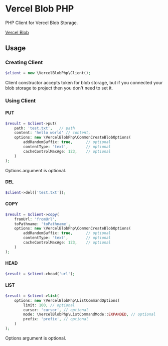 # Vercel Blob PHP

PHP Client for Vercel Blob Storage.

[Vercel Blob](https://vercel.com/docs/storage/vercel-blob)

## Usage

### Creating Client

```php
$client = new \VercelBlobPhp\Client();
```

Client constructor accepts token for blob storage, but if you connected your blob storage to project then you don't need to set it.

### Using Client

#### PUT
```php
$result = $client->put(
    path: 'test.txt',   // path
    content: 'hello world' // content,
    options: new \VercelBlobPhp\CommonCreateBlobOptions(
        addRandomSuffix: true,      // optional
        contentType: 'text',        // optional
        cacheControlMaxAge: 123,    // optional
    )
);
```

Options argument is optional.

#### DEL
```php
$client->del(['test.txt']);
```

#### COPY
```php
$result = $client->copy(
    fromUrl: 'fromUrl',
    toPathname: 'toPathname',
    options: new \VercelBlobPhp\CommonCreateBlobOptions(
        addRandomSuffix: true,      // optional
        contentType: 'text',        // optional
        cacheControlMaxAge: 123,    // optional
    )
);
```

#### HEAD
```php
$result = $client->head('url');
```

#### LIST
```php
$result = $client->list(
    options: new \VercelBlobPhp\ListCommandOptions(
        limit: 100, // optional
        cursor: 'cursor', // optional
        mode: \VercelBlobPhp\ListCommandMode::EXPANDED, // optional
        prefix: 'prefix', // optional
    )
);
```

Options argument is optional.
